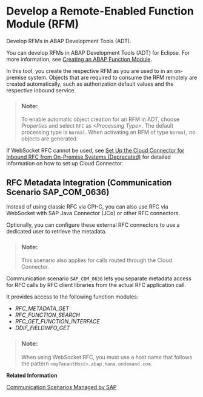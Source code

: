 <!-- loioabf7105063f345edad7588cf58d53118 -->

# Develop a Remote-Enabled Function Module \(RFM\)

Develop RFMs in ABAP Development Tools \(ADT\).

You can develop RFMs in ABAP Development Tools \(ADT\) for Eclipse. For more information, see [Creating an ABAP Function Module](https://help.sap.com/viewer/5371047f1273405bb46725a417f95433/Cloud/en-US/4ec6a4ea6e391014adc9fffe4e204223.html).

In this tool, you create the respective RFM as you are used to in an on-premise system. Objects that are required to consume the RFM remotely are created automatically, such as authorization default values and the respective inbound service.

> ### Note:  
> To enable automatic object creation for an RFM in ADT, choose *Properties* and select `RFC` as *<Processing Type\>*. The default processing type is `Normal`. When activating an RFM of type `Normal`, no objects are generated.

If WebSocket RFC cannot be used, see [Set Up the Cloud Connector for Inbound RFC from On-Premise Systems \(Deprecated\)](set-up-the-cloud-connector-for-inbound-rfc-from-on-premise-systems-deprecated-2ec368e.md) for detailed information on how to set up Cloud Connector.



<a name="loioabf7105063f345edad7588cf58d53118__section_h2r_sqf_m4b"/>

## RFC Metadata Integration \(Communication Scenario SAP\_COM\_0636\)

Instead of using classic RFC via CPI-C, you can also use RFC via WebSocket with SAP Java Connector \(JCo\) or other RFC connectors.

Optionally, you can configure these external RFC connectors to use a dedicated user to retrieve the metadata.

> ### Note:  
> This scenario also applies for calls routed through the Cloud Connector.

Communication scenario `SAP_COM_0636` lets you separate metadata access for RFC calls by RFC client libraries from the actual RFC application call.

It provides access to the following function modules:

-   *RFC\_METADATA\_GET*
-   *RFC\_FUNCTION\_SEARCH*
-   *RFC\_GET\_FUNCTION\_INTERFACE*
-   *DDIF\_FIELDINFO\_GET*

> ### Note:  
> When using WebSocket RFC, you must use a host name that follows the pattern `<myTenantHost>.abap.hana.ondemand.com`.

**Related Information**  


[Communication Scenarios Managed by SAP](communication-scenarios-managed-by-sap-c15c71a.md "SAP provides ready-to-use communication scenarios. These scenarios can contain inbound and outbound services.")

